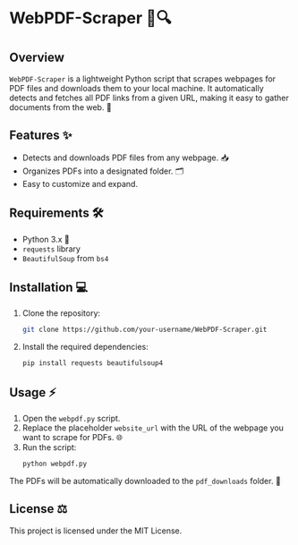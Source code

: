 
# WebPDF-Scraper 📄🔍

## Overview
`WebPDF-Scraper` is a lightweight Python script that scrapes webpages for PDF files and downloads them to your local machine. It automatically detects and fetches all PDF links from a given URL, making it easy to gather documents from the web. 🚀

## Features ✨
- Detects and downloads PDF files from any webpage. 📥
- Organizes PDFs into a designated folder. 🗂️
- Easy to customize and expand.

## Requirements 🛠️
- Python 3.x 🐍
- `requests` library
- `BeautifulSoup` from `bs4`

## Installation 💻
1. Clone the repository:
   ```bash
   git clone https://github.com/your-username/WebPDF-Scraper.git
   ```
2. Install the required dependencies:
   ```bash
   pip install requests beautifulsoup4
   ```

## Usage ⚡
1. Open the `webpdf.py` script.
2. Replace the placeholder `website_url` with the URL of the webpage you want to scrape for PDFs. 🌐
3. Run the script:
   ```bash
   python webpdf.py
   ```

The PDFs will be automatically downloaded to the `pdf_downloads` folder. 📂


## License ⚖️
This project is licensed under the MIT License.
